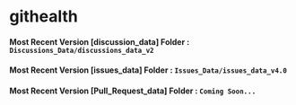 # githealth


#### Most Recent Version [discussion_data] Folder : `Discussions_Data/discussions_data_v2`

#### Most Recent Version [issues_data] Folder : `Issues_Data/issues_data_v4.0`

#### Most Recent Version [Pull_Request_data] Folder : `Coming Soon...`
